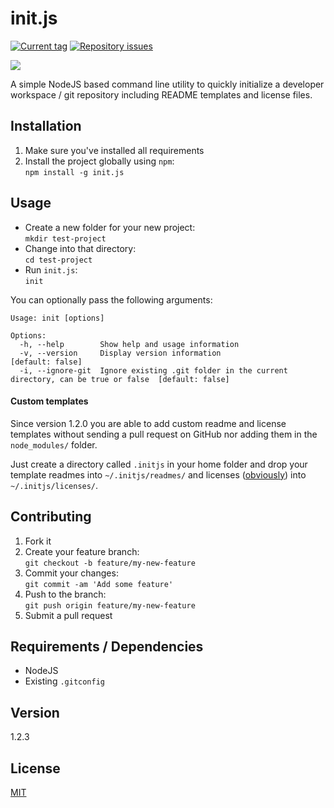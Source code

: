 # init.js

[![Current tag](http://img.shields.io/github/tag/[GitHubUsername]/init.js.svg)](https://github.com/frdmn/init.js/tags) [![Repository issues](http://issuestats.com/github/frdmn/init.js/badge/issue)](http://issuestats.com/github/frdmn/init.js)

![](http://i.imgur.com/HN4YlY9.gif)

A simple NodeJS based command line utility to quickly initialize a developer workspace / git repository including README templates and license files.

## Installation

1. Make sure you've installed all requirements
2. Install the project globally using `npm`:  
  `npm install -g init.js`

## Usage

* Create a new folder for your new project:  
  `mkdir test-project`  
* Change into that directory:  
  `cd test-project`  
* Run `init.js`:  
  `init`  

You can optionally pass the following arguments:

```
Usage: init [options]

Options:
  -h, --help        Show help and usage information
  -v, --version     Display version information                                                 [default: false]
  -i, --ignore-git  Ignore existing .git folder in the current directory, can be true or false  [default: false]
```

#### Custom templates

Since version 1.2.0 you are able to add custom readme and license templates without sending a pull request on GitHub nor adding them in the `node_modules/` folder.

Just create a directory called `.initjs` in your home folder and drop your template readmes into `~/.initjs/readmes/` and licenses ([obviously](https://i.imgur.com/eGHU2IZ.gif)) into `~/.initjs/licenses/`. 

## Contributing

1. Fork it
2. Create your feature branch:  
  `git checkout -b feature/my-new-feature`
3. Commit your changes:  
  `git commit -am 'Add some feature'`
4. Push to the branch:  
  `git push origin feature/my-new-feature`
5. Submit a pull request

## Requirements / Dependencies

* NodeJS
* Existing `.gitconfig`

## Version

1.2.3

## License

[MIT](LICENSE)
